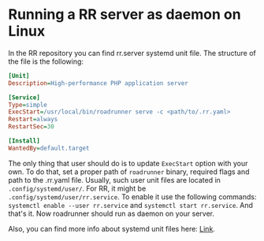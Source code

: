 # Running a RR server as daemon on Linux

In the RR repository you can find rr.server systemd unit file. The structure of the file is the following:

```ini
[Unit]
Description=High-performance PHP application server

[Service]
Type=simple
ExecStart=/usr/local/bin/roadrunner serve -c <path/to/.rr.yaml>
Restart=always
RestartSec=30

[Install]
WantedBy=default.target 
``` 

The only thing that user should do is to update `ExecStart` option with your own. To do that, set a proper path of `roadrunner` binary, required flags and path to the .rr.yaml file.
Usually, such user unit files are located in `.config/systemd/user/`. For RR, it might be `.config/systemd/user/rr.service`. To enable it use the following commands: `systemctl enable --user rr.service` and `systemctl start rr.service`. And that's it. Now roadrunner should run as daemon on your server.

Also, you can find more info about systemd unit files here: [Link](https://wiki.archlinux.org/index.php/systemd#Writing_unit_files).
